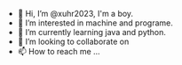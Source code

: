 - 👋 Hi, I’m @xuhr2023, I'm a boy.
- 👀 I’m interested in machine and programe.
- 🌱 I’m currently learning java and python.
- 💞️ I’m looking to collaborate on 
- 📫 How to reach me ...

<!---
xuhr2023/xuhr2023 is a ✨ special ✨ repository because its `README.md` (this file) appears on your GitHub profile.
You can click the Preview link to take a look at your changes.
--->
